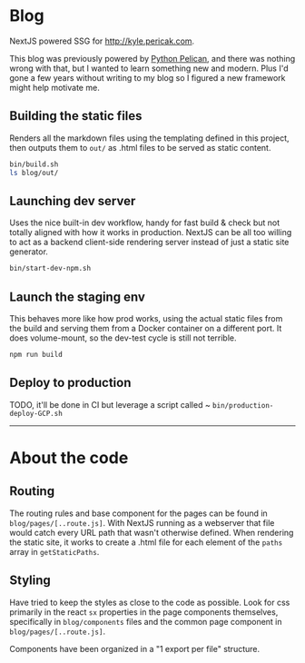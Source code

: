 # Blog

NextJS powered SSG for http://kyle.pericak.com.

This blog was previously powered by [Python Pelican](https://getpelican.com/), and there was
nothing wrong with that, but I wanted to learn something new and modern. Plus I'd gone a few years without
writing to my blog so I figured a new framework might help motivate me.

## Building the static files

Renders all the markdown files using the templating defined in this project,
then outputs them to `out/` as .html files to be served as static content.

```bash
bin/build.sh
ls blog/out/
```

## Launching dev server

Uses the nice built-in dev workflow, handy for fast build & check but not
totally aligned with how it works in production. NextJS can be all
too willing to act as a backend client-side rendering server instead of
just a static site generator. 

```bash
bin/start-dev-npm.sh
```

## Launch the staging env

This behaves more like how prod works, using the actual static files from the build
and serving them from a Docker container on a different port. It does volume-mount,
so the dev-test cycle is still not terrible. 

```bash
npm run build
```

## Deploy to production
TODO, it'll be done in CI but leverage a script called ~ `bin/production-deploy-GCP.sh`


---

# About the code

## Routing

The routing rules and base component for the pages can be found in `blog/pages/[..route.js]`.
With NextJS running as a webserver that file would catch every URL path that wasn't otherwise defined.
When rendering the static site, it works to create a .html file for each element of the 
`paths` array in `getStaticPaths`.


## Styling

Have tried to keep the styles as close to the code as possible. Look for css primarily in the react
`sx` properties in the page components themselves, specifically in `blog/components` files and the common
page component in `blog/pages/[..route.js]`. 

Components have been organized in a "1 export per file" structure.

